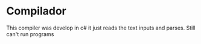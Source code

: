 # Compilador

This compiler was develop in c# 
it just reads the text inputs and parses.
Still can't run programs
